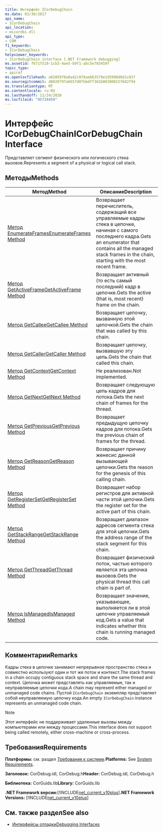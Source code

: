 ```yaml
---
title: Интерфейс ICorDebugChain
ms.date: 03/30/2017
api_name:
- ICorDebugChain
api_location:
- mscordbi.dll
api_type:
- COM
f1_keywords:
- ICorDebugChain
helpviewer_keywords:
- ICorDebugChain interface [.NET Framework debugging]
ms.assetid: f671f519-1cb3-4ae5-b9f1-abc5e783459f
topic_type:
- apiref
ms.openlocfilehash: a0285970a8a42c078aa663579e1d5998d0d1c037
ms.sourcegitcommit: d8020797a6657d0fbbdff362b80300815f682f94
ms.translationtype: MT
ms.contentlocale: ru-RU
ms.lasthandoff: 11/24/2020
ms.locfileid: "95724459"
---
```

# <a name="icordebugchain-interface"></a><span data-ttu-id="5a43e-102">Интерфейс ICorDebugChain</span><span class="sxs-lookup"><span data-stu-id="5a43e-102">ICorDebugChain Interface</span></span>

<span data-ttu-id="5a43e-103">Представляет сегмент физического или логического стека вызовов.</span><span class="sxs-lookup"><span data-stu-id="5a43e-103">Represents a segment of a physical or logical call stack.</span></span>  
  
## <a name="methods"></a><span data-ttu-id="5a43e-104">Методы</span><span class="sxs-lookup"><span data-stu-id="5a43e-104">Methods</span></span>  
  
|<span data-ttu-id="5a43e-105">Метод</span><span class="sxs-lookup"><span data-stu-id="5a43e-105">Method</span></span>|<span data-ttu-id="5a43e-106">Описание</span><span class="sxs-lookup"><span data-stu-id="5a43e-106">Description</span></span>|  
|------------|-----------------|  
|[<span data-ttu-id="5a43e-107">Метод EnumerateFrames</span><span class="sxs-lookup"><span data-stu-id="5a43e-107">EnumerateFrames Method</span></span>](icordebugchain-enumerateframes-method.md)|<span data-ttu-id="5a43e-108">Возвращает перечислитель, содержащий все управляемые кадры стека в цепочке, начиная с самого последнего кадра.</span><span class="sxs-lookup"><span data-stu-id="5a43e-108">Gets an enumerator that contains all the managed stack frames in the chain, starting with the most recent frame.</span></span>|  
|[<span data-ttu-id="5a43e-109">Метод GetActiveFrame</span><span class="sxs-lookup"><span data-stu-id="5a43e-109">GetActiveFrame Method</span></span>](icordebugchain-getactiveframe-method.md)|<span data-ttu-id="5a43e-110">Возвращает активный (то есть самый последний) кадр в цепочке.</span><span class="sxs-lookup"><span data-stu-id="5a43e-110">Gets the active (that is, most recent) frame on the chain.</span></span>|  
|[<span data-ttu-id="5a43e-111">Метод GetCallee</span><span class="sxs-lookup"><span data-stu-id="5a43e-111">GetCallee Method</span></span>](icordebugchain-getcallee-method.md)|<span data-ttu-id="5a43e-112">Возвращает цепочку, вызванную этой цепочкой.</span><span class="sxs-lookup"><span data-stu-id="5a43e-112">Gets the chain that was called by this chain.</span></span>|  
|[<span data-ttu-id="5a43e-113">Метод GetCaller</span><span class="sxs-lookup"><span data-stu-id="5a43e-113">GetCaller Method</span></span>](icordebugchain-getcaller-method.md)|<span data-ttu-id="5a43e-114">Возвращает цепочку, вызвавшую эту цепь.</span><span class="sxs-lookup"><span data-stu-id="5a43e-114">Gets the chain that called this chain.</span></span>|  
|[<span data-ttu-id="5a43e-115">Метод GetContext</span><span class="sxs-lookup"><span data-stu-id="5a43e-115">GetContext Method</span></span>](icordebugchain-getcontext-method.md)|<span data-ttu-id="5a43e-116">Не реализован.</span><span class="sxs-lookup"><span data-stu-id="5a43e-116">Not implemented.</span></span>|  
|[<span data-ttu-id="5a43e-117">Метод GetNext</span><span class="sxs-lookup"><span data-stu-id="5a43e-117">GetNext Method</span></span>](icordebugchain-getnext-method.md)|<span data-ttu-id="5a43e-118">Возвращает следующую цепь кадров для потока.</span><span class="sxs-lookup"><span data-stu-id="5a43e-118">Gets the next chain of frames for the thread.</span></span>|  
|[<span data-ttu-id="5a43e-119">Метод GetPrevious</span><span class="sxs-lookup"><span data-stu-id="5a43e-119">GetPrevious Method</span></span>](icordebugchain-getprevious-method.md)|<span data-ttu-id="5a43e-120">Возвращает предыдущую цепочку кадров для потока.</span><span class="sxs-lookup"><span data-stu-id="5a43e-120">Gets the previous chain of frames for the thread.</span></span>|  
|[<span data-ttu-id="5a43e-121">Метод GetReason</span><span class="sxs-lookup"><span data-stu-id="5a43e-121">GetReason Method</span></span>](icordebugchain-getreason-method.md)|<span data-ttu-id="5a43e-122">Возвращает причину женесис данной вызывающей цепочки.</span><span class="sxs-lookup"><span data-stu-id="5a43e-122">Gets the reason for the genesis of this calling chain.</span></span>|  
|[<span data-ttu-id="5a43e-123">Метод GetRegisterSet</span><span class="sxs-lookup"><span data-stu-id="5a43e-123">GetRegisterSet Method</span></span>](icordebugchain-getregisterset-method.md)|<span data-ttu-id="5a43e-124">Возвращает набор регистров для активной части этой цепочки.</span><span class="sxs-lookup"><span data-stu-id="5a43e-124">Gets the register set for the active part of this chain.</span></span>|  
|[<span data-ttu-id="5a43e-125">Метод GetStackRange</span><span class="sxs-lookup"><span data-stu-id="5a43e-125">GetStackRange Method</span></span>](icordebugchain-getstackrange-method.md)|<span data-ttu-id="5a43e-126">Возвращает диапазон адресов сегмента стека для этой цепочки.</span><span class="sxs-lookup"><span data-stu-id="5a43e-126">Gets the address range of the stack segment for this chain.</span></span>|  
|[<span data-ttu-id="5a43e-127">Метод GetThread</span><span class="sxs-lookup"><span data-stu-id="5a43e-127">GetThread Method</span></span>](icordebugchain-getthread-method.md)|<span data-ttu-id="5a43e-128">Возвращает физический поток, частью которого является эта цепочка вызовов.</span><span class="sxs-lookup"><span data-stu-id="5a43e-128">Gets the physical thread this call chain is part of.</span></span>|  
|[<span data-ttu-id="5a43e-129">Метод IsManaged</span><span class="sxs-lookup"><span data-stu-id="5a43e-129">IsManaged Method</span></span>](icordebugchain-ismanaged-method.md)|<span data-ttu-id="5a43e-130">Возвращает значение, указывающее, выполняется ли в этой цепочке управляемый код.</span><span class="sxs-lookup"><span data-stu-id="5a43e-130">Gets a value that indicates whether this chain is running managed code.</span></span>|  
  
## <a name="remarks"></a><span data-ttu-id="5a43e-131">Комментарии</span><span class="sxs-lookup"><span data-stu-id="5a43e-131">Remarks</span></span>  

 <span data-ttu-id="5a43e-132">Кадры стека в цепочке занимают непрерывное пространство стека и совместно используют один и тот же поток и контекст.</span><span class="sxs-lookup"><span data-stu-id="5a43e-132">The stack frames in a chain occupy contiguous stack space and share the same thread and context.</span></span> <span data-ttu-id="5a43e-133">Цепочка может представлять как управляемые, так и неуправляемые цепочки кода.</span><span class="sxs-lookup"><span data-stu-id="5a43e-133">A chain may represent either managed or unmanaged code chains.</span></span> <span data-ttu-id="5a43e-134">Пустой `ICorDebugChain` экземпляр представляет собой неуправляемую цепочку кода.</span><span class="sxs-lookup"><span data-stu-id="5a43e-134">An empty `ICorDebugChain` instance represents an unmanaged code chain.</span></span>  
  
> [!NOTE]
> <span data-ttu-id="5a43e-135">Этот интерфейс не поддерживает удаленные вызовы между компьютерами или между процессами.</span><span class="sxs-lookup"><span data-stu-id="5a43e-135">This interface does not support being called remotely, either cross-machine or cross-process.</span></span>  
  
## <a name="requirements"></a><span data-ttu-id="5a43e-136">Требования</span><span class="sxs-lookup"><span data-stu-id="5a43e-136">Requirements</span></span>  

 <span data-ttu-id="5a43e-137">**Платформы:** см. раздел [Требования к системе](../../get-started/system-requirements.md).</span><span class="sxs-lookup"><span data-stu-id="5a43e-137">**Platforms:** See [System Requirements](../../get-started/system-requirements.md).</span></span>  
  
 <span data-ttu-id="5a43e-138">**Заголовок:** CorDebug.idl, CorDebug.h</span><span class="sxs-lookup"><span data-stu-id="5a43e-138">**Header:** CorDebug.idl, CorDebug.h</span></span>  
  
 <span data-ttu-id="5a43e-139">**Библиотека:** CorGuids.lib</span><span class="sxs-lookup"><span data-stu-id="5a43e-139">**Library:** CorGuids.lib</span></span>  
  
 <span data-ttu-id="5a43e-140">**.NET Framework версии:**[!INCLUDE[net_current_v10plus](../../../../includes/net-current-v10plus-md.md)]</span><span class="sxs-lookup"><span data-stu-id="5a43e-140">**.NET Framework Versions:** [!INCLUDE[net_current_v10plus](../../../../includes/net-current-v10plus-md.md)]</span></span>  
  
## <a name="see-also"></a><span data-ttu-id="5a43e-141">См. также раздел</span><span class="sxs-lookup"><span data-stu-id="5a43e-141">See also</span></span>

- [<span data-ttu-id="5a43e-142">Интерфейсы отладки</span><span class="sxs-lookup"><span data-stu-id="5a43e-142">Debugging Interfaces</span></span>](debugging-interfaces.md)
